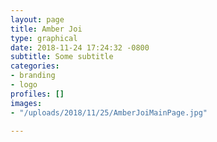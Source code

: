```yaml
---
layout: page
title: Amber Joi
type: graphical
date: 2018-11-24 17:24:32 -0800
subtitle: Some subtitle
categories:
- branding
- logo
profiles: []
images:
- "/uploads/2018/11/25/AmberJoiMainPage.jpg"

---
```

